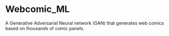 # Webcomic_ML
A Generative Adversarial Neural network (GAN) that generates web comics based on thousands of comic panels.
